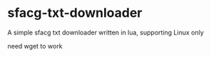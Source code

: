 # sfacg-txt-downloader
A simple sfacg txt downloader written in lua, supporting Linux only

need wget to work
